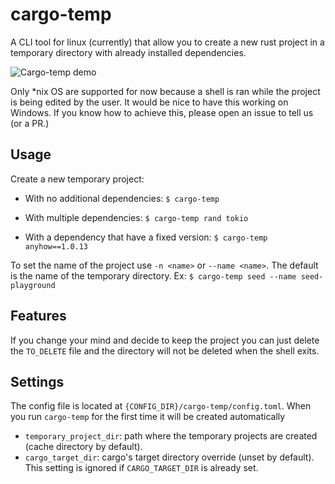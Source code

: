 # cargo-temp

A CLI tool for linux (currently) that allow you to create a new rust project in a temporary directory with
already installed dependencies.

![Cargo-temp demo](t-rec.gif)

Only \*nix OS are supported for now because a shell is ran while the project is being edited by the user.
It would be nice to have this working on Windows.
If you know how to achieve this, please open an issue to tell us (or a PR.)

## Usage

Create a new temporary project:

* With no additional dependencies:
    `$ cargo-temp`

* With multiple dependencies:
    `$ cargo-temp rand tokio`

* With a dependency that have a fixed version:
    `$ cargo-temp anyhow==1.0.13`

To set the name of the project use `-n <name>` or `--name <name>`.
The default is the name of the temporary directory.
Ex: `$ cargo-temp seed --name seed-playground`

## Features

If you change your mind and decide to keep the project you can just delete the `TO_DELETE` file and the directory
will not be deleted when the shell exits.

## Settings

The config file is located at `{CONFIG_DIR}/cargo-temp/config.toml`.
When you run `cargo-temp` for the first time it will be created automatically

* `temporary_project_dir`: path where the temporary projects are created (cache directory by default).
* `cargo_target_dir`: cargo's target directory override (unset by default).
   This setting is ignored if `CARGO_TARGET_DIR` is already set.
